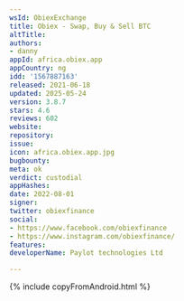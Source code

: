 ```yaml
---
wsId: ObiexExchange
title: Obiex - Swap, Buy & Sell BTC
altTitle: 
authors:
- danny
appId: africa.obiex.app
appCountry: ng
idd: '1567887163'
released: 2021-06-18
updated: 2025-05-24
version: 3.8.7
stars: 4.6
reviews: 602
website: 
repository: 
issue: 
icon: africa.obiex.app.jpg
bugbounty: 
meta: ok
verdict: custodial
appHashes: 
date: 2022-08-01
signer: 
twitter: obiexfinance
social:
- https://www.facebook.com/obiexfinance
- https://www.instagram.com/obiexfinance/
features: 
developerName: Paylot technologies Ltd

---
```


{% include copyFromAndroid.html %}
